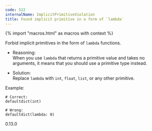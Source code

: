 ```yaml
---
code: 522
internalName: ImplicitPrimitiveViolation
title: Found implicit primitive in a form of `lambda`
---
```


{% import "macros.html" as macros with context %}

Forbid implicit primitives in the form of `lambda` functions.

  - Reasoning:  
    When you use `lambda` that returns a primitive value and takes no
    arguments, it means that you should use a primitive type instead.

  - Solution:  
    Replace `lambda` with `int`, `float`, `list`, or any other
    primitive.

Example:

    # Correct:
    defaultdict(int)
    
    # Wrong:
    defaultdict(lambda: 0)

<div class="versionadded">

0.13.0

</div>